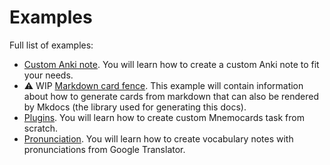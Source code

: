 # Examples

Full list of examples:

* [Custom Anki note](custom_anki_note.md). You will learn how to create a
custom Anki note to fit your needs.
* :warning: WIP [Markdown card fence](markdown_card_fence.md). This example
will contain information about how to generate cards from markdown that can
also be rendered by Mkdocs (the library used for generating this docs).
* [Plugins](plugins.md). You will learn how to create custom
Mnemocards task from scratch.
* [Pronunciation](pronunciation.md). You will learn how to create vocabulary
notes with pronunciations from Google Translator.

